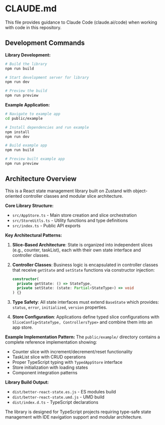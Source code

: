 # CLAUDE.md

This file provides guidance to Claude Code (claude.ai/code) when working with code in this repository.

## Development Commands

**Library Development:**
```bash
# Build the library
npm run build

# Start development server for library
npm run dev

# Preview the build
npm run preview
```

**Example Application:**
```bash
# Navigate to example app
cd public/example

# Install dependencies and run example
npm install
npm run dev

# Build example app
npm run build

# Preview built example app
npm run preview
```

## Architecture Overview

This is a React state management library built on Zustand with object-oriented controller classes and modular slice architecture.

**Core Library Structure:**
- `src/AppStore.ts` - Main store creation and slice orchestration
- `src/StoreUitls.ts` - Utility functions and type definitions
- `src/index.ts` - Public API exports

**Key Architectural Patterns:**

1. **Slice-Based Architecture**: State is organized into independent slices (e.g., counter, taskList), each with their own state interface and controller classes.

2. **Controller Classes**: Business logic is encapsulated in controller classes that receive `getState` and `setState` functions via constructor injection:
   ```typescript
   constructor(
     private getState: () => StateType,
     private setState: (state: Partial<StateType>) => void
   ) {}
   ```

3. **Type Safety**: All state interfaces must extend `BaseState` which provides: `status`, `error`, `initialized`, `version` properties.

4. **Store Configuration**: Applications define typed slice configurations with `SliceConfig<StateType, ControllersType>` and combine them into an app store.

**Example Implementation Pattern:**
The `public/example/` directory contains a complete reference implementation showing:
- Counter slice with increment/decrement/reset functionality
- TaskList slice with CRUD operations
- Proper TypeScript typing with `TypedAppStore` interface
- Store initialization with loading states
- Component integration patterns

**Library Build Output:**
- `dist/better-react-state.es.js` - ES modules build
- `dist/better-react-state.umd.js` - UMD build
- `dist/index.d.ts` - TypeScript declarations

The library is designed for TypeScript projects requiring type-safe state management with IDE navigation support and modular architecture.